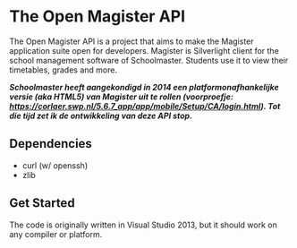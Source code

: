 The Open Magister API
========

The Open Magister API is a project that aims to make the Magister application suite open for developers. Magister is Silverlight client for the school management software of Schoolmaster. Students use it to view their timetables, grades and more.

***Schoolmaster heeft aangekondigd in 2014 een platformonafhankelijke versie (aka HTML5) van Magister uit te rollen (voorproefje: https://corlaer.swp.nl/5.6.7_app/app/mobile/Setup/CA/login.html). Tot die tijd zet ik de ontwikkeling van deze API stop.***

Dependencies
--------
*	curl (w/ openssh)
*	zlib

Get Started
--------
The code is originally written in Visual Studio 2013, but it should work on any compiler or platform.

